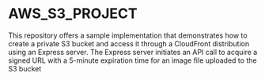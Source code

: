 # AWS_S3_PROJECT

This repository offers a sample implementation that demonstrates how to create a private S3 bucket and access it through a CloudFront distribution using an Express server. The Express server initiates an API call to acquire a signed URL with a 5-minute expiration time for an image file uploaded to the S3 bucket
